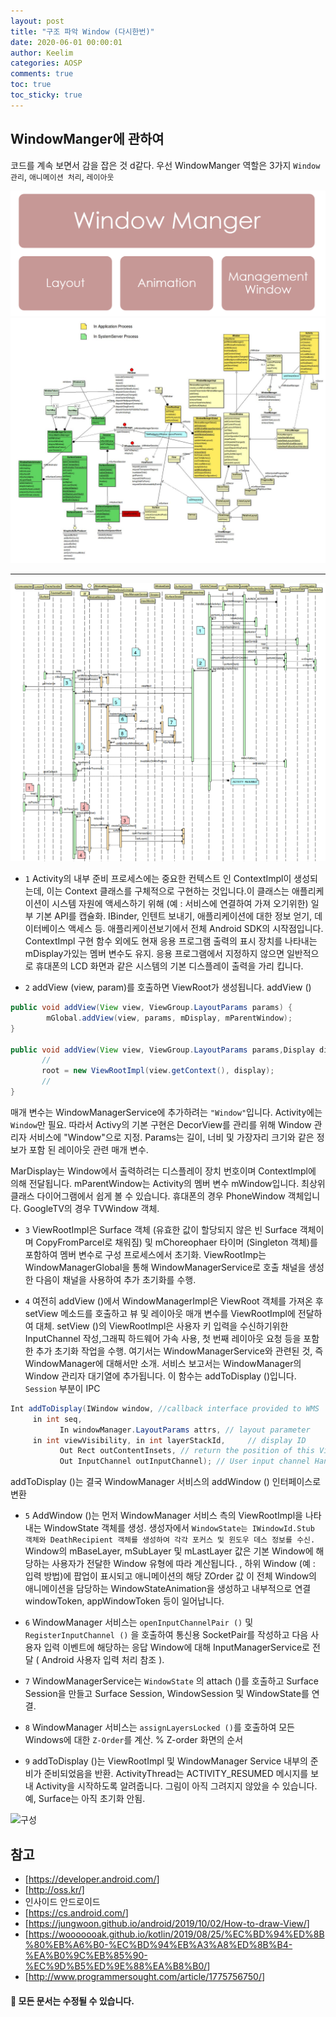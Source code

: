 ```yaml
---
layout: post
title: "구조 파악 Window (다시한번)"
date: 2020-06-01 00:00:01
author: Keelim
categories: AOSP
comments: true
toc: true
toc_sticky: true
---
```


## WindowManger에 관하여

코드를 계속 보면서 감을 잡은 것 d같다.
우선 WindowManger 역할은 3가지 `Window관리`, `애니메이션 처리`, `레이아웃`

![구성](https://github.com/keelim/AOSP/blob/master/docs/assets/repeat0.png?raw=true)
![구성](https://github.com/keelim/AOSP/blob/master/docs/assets/repeat1.png?raw=true)

- - -
![구성](https://github.com/keelim/AOSP/blob/master/docs/assets/repeat2.png?raw=true)

- `1` Activity의 내부 준비 프로세스에는 중요한 컨텍스트 인 ContextImpl이 생성되는데,
이는 Context 클래스를 구체적으로 구현하는 것입니다.이 클래스는 애플리케이션이 시스템 자원에 액세스하기 위해 (예 : 서비스에 연결하여 가져 오기위한) 일부 기본 API를 캡슐화.
IBinder, 인텐트 보내기, 애플리케이션에 대한 정보 얻기, 데이터베이스 액세스 등.
애플리케이션보기에서 전체 Android SDK의 시작점입니다. ContextImpl 구현 함수 외에도 현재 응용 프로그램 출력의 표시 장치를 나타내는 mDisplay가있는 멤버 변수도 유지.
응용 프로그램에서 지정하지 않으면 일반적으로 휴대폰의 LCD 화면과 같은 시스템의 기본 디스플레이 출력을 가리 킵니다.

- `2` addView (view, param)를 호출하면 ViewRoot가 생성됩니다. addView ()

```java
public void addView(View view, ViewGroup.LayoutParams params) {
        mGlobal.addView(view, params, mDisplay, mParentWindow);
}

public void addView(View view, ViewGroup.LayoutParams params,Display display, Window parentWindow){
       //
       root = new ViewRootImpl(view.getContext(), display);
       //
}
```

매개 변수는 WindowManagerService에 추가하려는 `"Window"`입니다.
Activity에는 `Window`만 필요. 따라서 Activy의 기본 구현은 DecorView를 관리를 위해 Window 관리자 서비스에 "Window"으로 지정.
Params는 길이, 너비 및 가장자리 크기와 같은 정보가 포함 된 레이아웃 관련 매개 변수.

MarDisplay는 Window에서 출력하려는 ​​디스플레이 장치 번호이며 ContextImpl에 의해 전달됩니다.
mParentWindow는 Activity의 멤버 변수 mWindow입니다.
최상위 클래스 다이어그램에서 쉽게 볼 수 있습니다. 휴대폰의 경우 PhoneWindow 객체입니다. GoogleTV의 경우 TVWindow 객체.

- `3` ViewRootImpl은 Surface 객체 (유효한 값이 할당되지 않은 빈 Surface 객체이며 CopyFromParcel로 채워짐) 및
mChoreophaer 타이머 (Singleton 객체)를 포함하여  멤버 변수로 구성 프로세스에서 초기화.
ViewRootImp는 WindowManagerGlobal을 통해 WindowManagerService로 호출 채널을 생성 한 다음이 채널을 사용하여 추가 초기화를 수행.

- `4` 여전히 addView ()에서 WindowManagerImpl은 ViewRoot 객체를 가져온 후 setView 메소드를 호출하고 뷰 및 레이아웃 매개 변수를 ViewRootImpl에 전달하여 대체.
setView ()의 ViewRootImpl은 사용자 키 입력을 수신하기위한 InputChannel 작성,그래픽 하드웨어 가속 사용, 
첫 번째 레이아웃 요청 등을 포함한 추가 초기화 작업을 수행. 여기서는 WindowManagerService와 관련된 것,
즉 WindowManager에 대해서만 소개. 서비스 보고서는 WindowManager의 Window 관리자 대기열에 추가됩니다. 이 함수는 addToDisplay ()입니다.
`Session` 부분이 IPC


```java
Int addToDisplay(IWindow window, //callback interface provided to WMS
     in int seq,
           In windowManager.LayoutParams attrs, // layout parameter
     in int viewVisibility, in int layerStackId,     // display ID
           Out Rect outContentInsets, // return the position of this View on the display after WMS calculation
           Out InputChannel outInputChannel); // User input channel Handle
```

addToDisplay ()는 결국 WindowManager 서비스의 addWindow () 인터페이스로 변환

- `5` AddWindow ()는 먼저 WindowManager 서비스 측의 ViewRootImpl을 나타내는 WindowState 객체를 생성.
생성자에서 `WindowState는 IWindowId.Stub 객체와 DeathRecipient 객체를 생성하여 각각 포커스 및 윈도우 데스 정보를 수신.`
Window의 mBaseLayer, mSubLayer 및 mLastLayer 값은 기본 Window에 해당하는 사용자가 전달한 Window 유형에 따라 계산됩니다. ,
하위 Window (예 : 입력 방법)에 팝업이 표시되고 애니메이션의 해당 ZOrder 값 이 전체 Window의 애니메이션을 담당하는 WindowStateAnimation을 생성하고 내부적으로 연결
windowToken, appWindowToken 등이 일어납니다.

- `6` WindowManager 서비스는 `openInputChannelPair ()` 및 `RegisterInputChannel ()` 을 호출하여
통신용 SocketPair를 작성하고 다음 사용자 입력 이벤트에 해당하는 응답 Window에 대해 InputManagerService로 전달 ( Android 사용자 입력 처리 참조 ).

- `7` WindowManagerService는 `WindowState` 의 attach ()를 호출하고
Surface Session을 만들고 Surface Session, WindowSession 및 WindowState를 연결.

- `8` WindowManager 서비스는 `assignLayersLocked ()`를 호출하여 모든 Windows에 대한 `Z-Order`를 계산.
% Z-order 화면의 순서

- `9` addToDisplay ()는 ViewRootImpl 및 WindowManager Service 내부의 준비가 준비되었음을 반환.
ActivityThread는 ACTIVITY_RESUMED 메시지를 보내 Activity을 시작하도록 알려줍니다. 그림이 아직 그려지지 않았을 수 있습니다.
예, Surface는 아직 초기화 안됨.

![구성](https://github.com/keelim/AOSP/blob/master/docs/assets/repeat3.png?raw=true)

## 참고

- [<https://developer.android.com/>]
- [<http://oss.kr/]>
- 인사이드 안드로이드
- [<https://cs.android.com/>]
- [<https://jungwoon.github.io/android/2019/10/02/How-to-draw-View/>]
- [<https://wooooooak.github.io/kotlin/2019/08/25/%EC%BD%94%ED%8B%80%EB%A6%B0-%EC%BD%94%EB%A3%A8%ED%8B%B4-%EA%B0%9C%EB%85%90-%EC%9D%B5%ED%9E%88%EA%B8%B0/>]
- [<http://www.programmersought.com/article/1775756750/>]

#### 🧶 모든 문서는 수정될 수 있습니다.